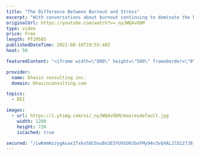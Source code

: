```yaml
---
title: "The Difference Between Burnout and Stress"
excerpt: "With conversations about burnout continuing to dominate the headlines, it’s important to understand that although burnout and stress are related, they are not the same thing.  In this video, bci’s Mental Health Inclusion Expert-in-Residence Dr. Komal Bhasin shares how stress and burnout are different"
originalUrl: https://youtube.com/watch?v=_nyJWQ4vObM
type: video
price: Free
length: PT1M58S
publishedDateTime: 2021-08-10T19:55:48Z
heat: 50

featuredContent: "<iframe width=\"800\" height=\"500\" frameborder=\"0\" src=\"https://www.youtube.com/embed/_nyJWQ4vObM\" allow=\"accelerometer; autoplay; encrypted-media; gyroscope; picture-in-picture\" allowfullscreen></iframe>"

provider:
  name: bhasin consulting inc.
  domain: bhasinconsulting.com

topics:
  - DEI

images:
  - url: https://i.ytimg.com/vi/_nyJWQ4vObM/maxresdefault.jpg
    width: 1280
    height: 720
    isCached: true

secured: "/iwKmmHzzygAsaxITxkvSOCOxuBn3E5YU9SO9JboFMy94v3vQ4AL2lD127J8j8JFzsJfemFkhXwWmqNjmmwOqXj3tCDANQnRcCcuDnBbbkfwZw2GaUAKJPyul+nXF5H567B2CnRa6MMP3QJ0hXMK7zvZw7lFr6J5Ru27Ju0y9nWS1BM0XgV76n0I23zJfm6wwCluDkBPk1PJwll9vtSw1bOvRFCQceu92QIF8nb61fPKdCRdQNlClAUtIB3xsabTUyBvCHJzdEWJ7Amju6MHMXHIsiBNEQQGuOMDJhZKqIIaJ/6FZAEjwlmEXxj52Kdgt9acw9EmmYh4PS/ikG8UfE1Hj+M05h5JbENYZ0+VNKH+RA50fbRmeu0rtMgEz4MoHcOFatPUYNQNmOVczdaNJDLRpu+/Z5AMhJsV1RonGNw=;0/RRuXjuVlCi3Qpm3QdiUg=="
---
```


